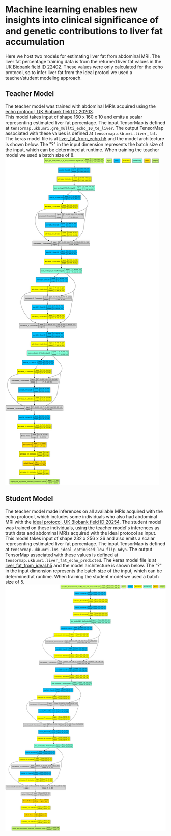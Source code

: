 # Machine learning enables new insights into clinical significance of and genetic contributions to liver fat accumulation

Here we host two models for estimating liver fat from abdominal MRI. 
The liver fat percentage training data is from the returned liver fat values in the [UK Biobank field ID 22402](https://biobank.ctsu.ox.ac.uk/crystal/field.cgi?id=22402).  These values were only calculated for the echo protocol, so to infer liver fat from the ideal protocl we used a teacher/student modeling approach.

## Teacher Model
The teacher model was trained with abdominal MRIs acquired using the [echo protocol, UK Biobank field ID 20203](https://biobank.ctsu.ox.ac.uk/crystal/field.cgi?id=20203).  
This model takes input of shape 160 x 160 x 10 and emits a scalar representing estimated liver fat percentage.
The input TensorMap is defined at `tensormap.ukb.mri.gre_mullti_echo_10_te_liver`.
The output TensorMap associated with these values is defined at `tensormap.ukb.mri.liver_fat`.
The keras model file is at [liver_fat_from_echo.h5](liver_fat_from_echo.h5) and the model architecture is shown below.  The "?" in the input dimension represents the batch size of the input, which can be determined at runtime.  When training the teacher model we used a batch size of 8.
![](liver_fat_from_echo_teacher_model.png)


## Student Model
The teacher model made inferences on all available MRIs acquired with the echo protocol, which includes some individuals who also had abdominal MRI with the [ideal protocol,  UK Biobank field ID 20254](https://biobank.ctsu.ox.ac.uk/crystal/field.cgi?id=20254).
The student model was trained on these individuals, using the teacher model's inferences as truth data and abdominal MRIs acquired with the ideal protocol as input.  
This model takes input of shape 232 x 256 x 36 and also emits a scalar representing estimated liver fat percentage.
The input TensorMap is defined at `tensormap.ukb.mri.lms_ideal_optimised_low_flip_6dyn`.
The output TensorMap associated with these values is defined at `tensormap.ukb.mri.liver_fat_echo_predicted`. 
The keras model file is at [liver_fat_from_ideal.h5](liver_fat_from_ideal.h5) and the model architecture is shown below. The "?" in the input dimension represents the batch size of the input, which can be determined at runtime.  When training the student model we used a batch size of 5.
![](liver_fat_from_ideal_student_model.png)

